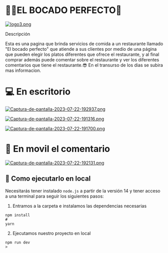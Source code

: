 
# 🧑‍🍳EL BOCADO PERFECTO🍲

[![logo3.png](https://i.postimg.cc/m2rNwQ6v/logo3.png)](https://postimg.cc/DmtXfbh6)


Descripción

Esta es una pagina que brinda servicios de comida a un restaurante llamado "El bocado perfecto" que atiende a sus clientes por medio de una página que pueden elegir los platos diferentes que ofrece el restaurante, y al final comprar además puede comentar sobre el restaurante y ver los diferentes comentarios que tiene el restaurante.😎
En el transurso de los dias se subira mas informacion.


# 💻 En escritorio

[![Captura-de-pantalla-2023-07-22-192937.png](https://i.postimg.cc/CKSSR3f2/Captura-de-pantalla-2023-07-22-192937.png)](https://postimg.cc/QF4RPnmg)


[![Captura-de-pantalla-2023-07-22-191316.png](https://i.postimg.cc/vmyxQ8Lx/Captura-de-pantalla-2023-07-22-191316.png)](https://postimg.cc/JsTzxLFR)

[![Captura-de-pantalla-2023-07-22-191700.png](https://i.postimg.cc/brVFhF7d/Captura-de-pantalla-2023-07-22-191700.png)](https://postimg.cc/ctYc7T4N)


# 📱 En movil el comentario

[![Captura-de-pantalla-2023-07-22-192131.png](https://i.postimg.cc/TYqptvXR/Captura-de-pantalla-2023-07-22-192131.png)](https://postimg.cc/hfvDGwjw)



## 🚀 Como ejecutarlo en local

Necesitarás tener instalado ``` node.js ``` a partir de la versión 14 y tener acceso a una terminal para seguir los siguientes pasos:
>
1. Entramos a la carpeta e instalamos las dependencias necesarias
```
npm install
#
yarn
```
>
2. Ejecutamos nuestro proyecto en local
```
npm run dev
>